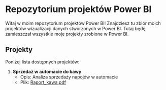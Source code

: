 # Repozytorium projektów Power BI

Witaj w moim repozytorium projektów Power BI! Znajdziesz tu zbiór moich projektów wizualizacji danych stworzonych w Power BI.
Tutaj będę zamieszczał wszystkie moje projekty zrobione w Power BI.

## Projekty

Poniżej lista dostępnych projektów:

1. **Sprzedaż w automacie do kawy**  
   - Opis: Analiza sprzedaży napojów w automacie  
   - Plik: [Raport_kawa.pdf](Raport_kawa.pdf)
